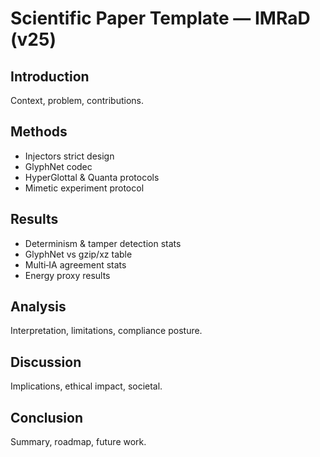 # Scientific Paper Template — IMRaD (v25)

## Introduction
Context, problem, contributions.

## Methods
- Injectors strict design
- GlyphNet codec
- HyperGlottal & Quanta protocols
- Mimetic experiment protocol

## Results
- Determinism & tamper detection stats
- GlyphNet vs gzip/xz table
- Multi‑IA agreement stats
- Energy proxy results

## Analysis
Interpretation, limitations, compliance posture.

## Discussion
Implications, ethical impact, societal.

## Conclusion
Summary, roadmap, future work.
